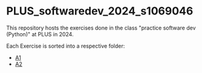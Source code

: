 # PLUS_softwaredev_2024_s1069046

This repository hosts the exercises done in the class "practice software dev (Python)" at PLUS in 2024.

Each Exercise is sorted into a respective folder:
- [A1](../A1)
- [A2](../A2/A2.md)
